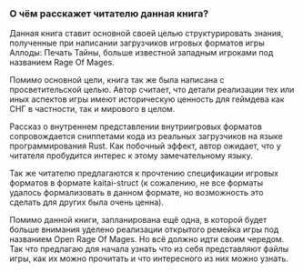 ### О чём расскажет читателю данная книга?

Данная книга ставит основной своей целью структурировать 
знания, полученные при написании загрузчиков игровых форматов игры
Аллоды: Печать Тайны, больше известной западным игроками под названием 
Rage Of Mages.

Помимо основной цели, книга так же была написана с просветительской целью.
Автор считает, что детали реализации тех или иных аспектов игры имеют 
историческую ценность для геймдева как СНГ в частности, так и мирового в 
целом.

Рассказ о внутреннем представлении внутриигровых форматов сопровождается
сниппетами кода из реальных загрузчиков на языке программирования Rust. 
Как побочный эффект, автор ожидает, что у читателя пробудится интерес к этому
замечательному языку. 

Так же читателю предлагаются к прочтению спецификации игровых форматов в 
формате kaitai-struct (к сожалению, не все форматы удалось формализовать в
данном формате, но возможность это сделать для других была очень ценна).

Помимо данной книги, запланирована ещё одна, в которой
будет больше внимания уделено реализации открытого ремейка игры под названием 
Open Rage Of Mages. Но всё должно идти своим чередом. Так что предлагаю для 
начала узнать что из себя представляют файлы игры, как их можно прочитать и 
что интересного из них можно узнать.
